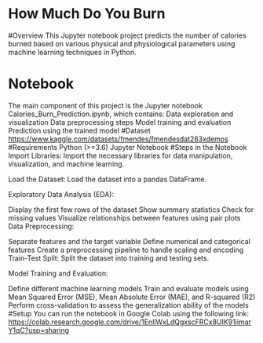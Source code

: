 # How Much Do You Burn
#Overview
This Jupyter notebook project predicts the number of calories burned based on various physical and physiological parameters using machine learning techniques in Python.

# Notebook
The main component of this project is the Jupyter notebook Calories_Burn_Prediction.ipynb, which contains:
Data exploration and visualization
Data preprocessing steps
Model training and evaluation
Prediction using the trained model
#Dataset
https://www.kaggle.com/datasets/fmendes/fmendesdat263xdemos
#Requirements
Python (>=3.6)
Jupyter Notebook
#Steps in the Notebook
Import Libraries: Import the necessary libraries for data manipulation, visualization, and machine learning.

Load the Dataset: Load the dataset into a pandas DataFrame.

Exploratory Data Analysis (EDA):

Display the first few rows of the dataset
Show summary statistics
Check for missing values
Visualize relationships between features using pair plots
Data Preprocessing:

Separate features and the target variable
Define numerical and categorical features
Create a preprocessing pipeline to handle scaling and encoding
Train-Test Split: Split the dataset into training and testing sets.

Model Training and Evaluation:

Define different machine learning models
Train and evaluate models using Mean Squared Error (MSE), Mean Absolute Error (MAE), and R-squared (R2)
Perform cross-validation to assess the generalization ability of the models
#Setup
You can run the notebook in Google Colab using the following link: 
https://colab.research.google.com/drive/1EnIlWxLdQgxscFRCx8UIK91iimarY1qC?usp=sharing



